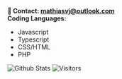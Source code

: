 **📨 Contact: mathiasvj@outlook.com**<br/>
**Coding Languages:**
-  Javascript
-  Typescript
-  CSS/HTML
-  PHP

<img alt="Github Stats" src="https://github-readme-stats.vercel.app/api?username=voie420&theme=dark&count_private=true&show_icons=true&include_all_commits=true"/>
<img alt="Visitors" src="https://visitor-badge.laobi.icu/badge?page_id=voie420"/>
